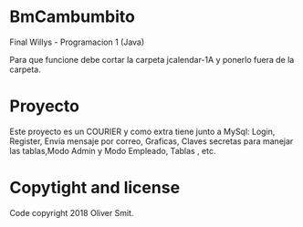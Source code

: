 # BmCambumbito
Final Willys - Programacion 1 (Java)

Para que funcione debe cortar la carpeta jcalendar-1A y ponerlo fuera de la carpeta.

# Proyecto
Este proyecto es un COURIER y como extra tiene junto a MySql: Login, Register, Envia mensaje por correo, Graficas, Claves secretas para manejar las tablas,Modo Admin y Modo Empleado, Tablas , etc. 

# Copytight and license
Code copyright 2018 Oliver Smit.
